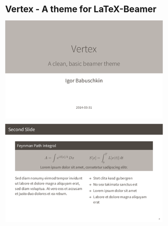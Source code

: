 
# Vertex - A theme for LaTeX-Beamer

![title page](./demo.png)

![formula block](./demo-block.png)


